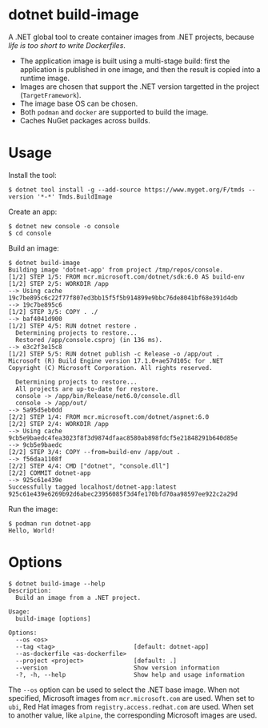 # dotnet build-image

A .NET global tool to create container images from .NET projects, because _life is too short to write Dockerfiles_.

- The application image is built using a multi-stage build: first the application is published in one image, and then the result is copied into a runtime image.
- Images are chosen that support the .NET version targetted in the project (`TargetFramework`).
- The image base OS can be chosen.
- Both `podman` and `docker` are supported to build the image.
- Caches NuGet packages across builds.

# Usage

Install the tool:

```
$ dotnet tool install -g --add-source https://www.myget.org/F/tmds --version '*-*' Tmds.BuildImage
```

Create an app:
```
$ dotnet new console -o console
$ cd console
```

Build an image:
```
$ dotnet build-image
Building image 'dotnet-app' from project /tmp/repos/console.
[1/2] STEP 1/5: FROM mcr.microsoft.com/dotnet/sdk:6.0 AS build-env
[1/2] STEP 2/5: WORKDIR /app
--> Using cache 19c7be895c6c22f77f807ed3bb15f5f5b914899e9bbc76de8041bf68e391d4db
--> 19c7be895c6
[1/2] STEP 3/5: COPY . ./
--> baf4041d900
[1/2] STEP 4/5: RUN dotnet restore .
  Determining projects to restore...
  Restored /app/console.csproj (in 136 ms).
--> e3c2f3e15c8
[1/2] STEP 5/5: RUN dotnet publish -c Release -o /app/out .
Microsoft (R) Build Engine version 17.1.0+ae57d105c for .NET
Copyright (C) Microsoft Corporation. All rights reserved.

  Determining projects to restore...
  All projects are up-to-date for restore.
  console -> /app/bin/Release/net6.0/console.dll
  console -> /app/out/
--> 5a95d5eb0dd
[2/2] STEP 1/4: FROM mcr.microsoft.com/dotnet/aspnet:6.0
[2/2] STEP 2/4: WORKDIR /app
--> Using cache 9cb5e9baedc4fea3023f8f3d9874dfaac8580ab898fdcf5e21848291b640d85e
--> 9cb5e9baedc
[2/2] STEP 3/4: COPY --from=build-env /app/out .
--> f56daa1108f
[2/2] STEP 4/4: CMD ["dotnet", "console.dll"]
[2/2] COMMIT dotnet-app
--> 925c61e439e
Successfully tagged localhost/dotnet-app:latest
925c61e439e6269b92d6abec23956085f3d4fe170bfd70aa98597ee922c2a29d
```

Run the image:
```
$ podman run dotnet-app
Hello, World!
```

# Options

```
$ dotnet build-image --help
Description:
  Build an image from a .NET project.

Usage:
  build-image [options]

Options:
  --os <os>
  --tag <tag>                      [default: dotnet-app]
  --as-dockerfile <as-dockerfile>
  --project <project>              [default: .]
  --version                        Show version information
  -?, -h, --help                   Show help and usage information
```

The `--os` option can be used to select the .NET base image.
When not specified, Microsoft images from `mcr.microsoft.com` are used.
When set to `ubi`, Red Hat images from `registry.access.redhat.com` are used.
When set to another value, like `alpine`, the corresponding Microsoft images are used.
